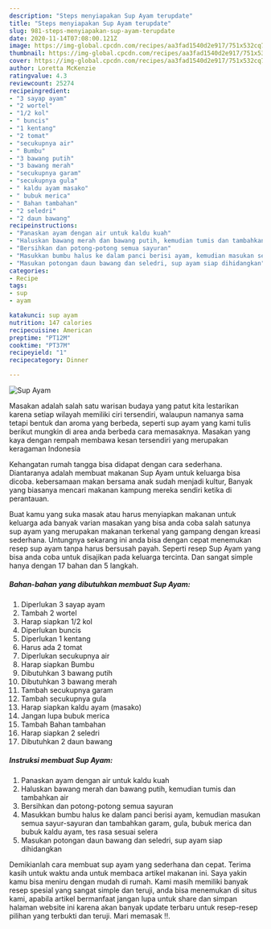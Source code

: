 ```yaml
---
description: "Steps menyiapakan Sup Ayam terupdate"
title: "Steps menyiapakan Sup Ayam terupdate"
slug: 981-steps-menyiapakan-sup-ayam-terupdate
date: 2020-11-14T07:08:00.121Z
image: https://img-global.cpcdn.com/recipes/aa3fad1540d2e917/751x532cq70/sup-ayam-foto-resep-utama.jpg
thumbnail: https://img-global.cpcdn.com/recipes/aa3fad1540d2e917/751x532cq70/sup-ayam-foto-resep-utama.jpg
cover: https://img-global.cpcdn.com/recipes/aa3fad1540d2e917/751x532cq70/sup-ayam-foto-resep-utama.jpg
author: Loretta McKenzie
ratingvalue: 4.3
reviewcount: 25274
recipeingredient:
- "3 sayap ayam"
- "2 wortel"
- "1/2 kol"
- " buncis"
- "1 kentang"
- "2 tomat"
- "secukupnya air"
- " Bumbu"
- "3 bawang putih"
- "3 bawang merah"
- "secukupnya garam"
- "secukupnya gula"
- " kaldu ayam masako"
- " bubuk merica"
- " Bahan tambahan"
- "2 seledri"
- "2 daun bawang"
recipeinstructions:
- "Panaskan ayam dengan air untuk kaldu kuah"
- "Haluskan bawang merah dan bawang putih, kemudian tumis dan tambahkan air"
- "Bersihkan dan potong-potong semua sayuran"
- "Masukkan bumbu halus ke dalam panci berisi ayam, kemudian masukan semua sayur-sayuran dan tambahkan garam, gula, bubuk merica dan bubuk kaldu ayam, tes rasa sesuai selera"
- "Masukan potongan daun bawang dan seledri, sup ayam siap dihidangkan"
categories:
- Recipe
tags:
- sup
- ayam

katakunci: sup ayam 
nutrition: 147 calories
recipecuisine: American
preptime: "PT12M"
cooktime: "PT37M"
recipeyield: "1"
recipecategory: Dinner

---
```



![Sup Ayam](https://img-global.cpcdn.com/recipes/aa3fad1540d2e917/751x532cq70/sup-ayam-foto-resep-utama.jpg)

Masakan adalah salah satu warisan budaya yang patut kita lestarikan karena setiap wilayah memiliki ciri tersendiri, walaupun namanya sama tetapi bentuk dan aroma yang berbeda, seperti sup ayam yang kami tulis berikut mungkin di area anda berbeda cara memasaknya. Masakan yang kaya dengan rempah membawa kesan tersendiri yang merupakan keragaman Indonesia

Kehangatan rumah tangga bisa didapat dengan cara sederhana. Diantaranya adalah membuat makanan Sup Ayam untuk keluarga bisa dicoba. kebersamaan makan bersama anak sudah menjadi kultur, Banyak yang biasanya mencari makanan kampung mereka sendiri ketika di perantauan.



Buat kamu yang suka masak atau harus menyiapkan makanan untuk keluarga ada banyak varian masakan yang bisa anda coba salah satunya sup ayam yang merupakan makanan terkenal yang gampang dengan kreasi sederhana. Untungnya sekarang ini anda bisa dengan cepat menemukan resep sup ayam tanpa harus bersusah payah.
Seperti resep Sup Ayam yang bisa anda coba untuk disajikan pada keluarga tercinta. Dan sangat simple hanya dengan 17 bahan dan 5 langkah.


<!--inarticleads1-->

##### Bahan-bahan yang dibutuhkan membuat Sup Ayam:

1. Diperlukan 3 sayap ayam
1. Tambah 2 wortel
1. Harap siapkan 1/2 kol
1. Diperlukan  buncis
1. Diperlukan 1 kentang
1. Harus ada 2 tomat
1. Diperlukan secukupnya air
1. Harap siapkan  Bumbu
1. Dibutuhkan 3 bawang putih
1. Dibutuhkan 3 bawang merah
1. Tambah secukupnya garam
1. Tambah secukupnya gula
1. Harap siapkan  kaldu ayam (masako)
1. Jangan lupa  bubuk merica
1. Tambah  Bahan tambahan
1. Harap siapkan 2 seledri
1. Dibutuhkan 2 daun bawang




<!--inarticleads2-->

##### Instruksi membuat  Sup Ayam:

1. Panaskan ayam dengan air untuk kaldu kuah
1. Haluskan bawang merah dan bawang putih, kemudian tumis dan tambahkan air
1. Bersihkan dan potong-potong semua sayuran
1. Masukkan bumbu halus ke dalam panci berisi ayam, kemudian masukan semua sayur-sayuran dan tambahkan garam, gula, bubuk merica dan bubuk kaldu ayam, tes rasa sesuai selera
1. Masukan potongan daun bawang dan seledri, sup ayam siap dihidangkan




Demikianlah cara membuat sup ayam yang sederhana dan cepat. Terima kasih untuk waktu anda untuk membaca artikel makanan ini. Saya yakin kamu bisa meniru dengan mudah di rumah. Kami masih memiliki banyak resep spesial yang sangat simple dan teruji, anda bisa menemukan di situs kami, apabila artikel bermanfaat jangan lupa untuk share dan simpan halaman website ini karena akan banyak update terbaru untuk resep-resep pilihan yang terbukti dan teruji. Mari memasak !!. 

